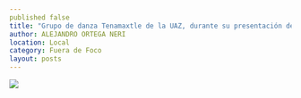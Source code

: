 ```yaml
---
published false
title: "Grupo de danza Tenamaxtle de la UAZ, durante su presentación dentro del quinto Congreso Nacional de Estudiantes de Arqueología"
author: ALEJANDRO ORTEGA NERI
location: Local
category: Fuera de Foco
layout: posts
---
```


![](http://i.imgur.com/ppaLeyGm.jpg)
